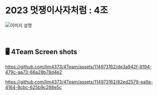 # **2023 멋쟁이사자처럼 : 4조**

![이미지 설명](https://github.com/lim4373/4Team/assets/114973162/e3f276a7-084b-45a6-8baa-0ea7d062b6a0)




<br>

## 🖥️ **4Team Screen shots**

https://github.com/lim4373/4Team/assets/114973162/de3a942f-9194-479c-aa73-66a28b78d4e2
<br>






https://github.com/lim4373/4Team/assets/114973162/82ed2579-ea9a-4164-8cbc-625b9c288e5c

